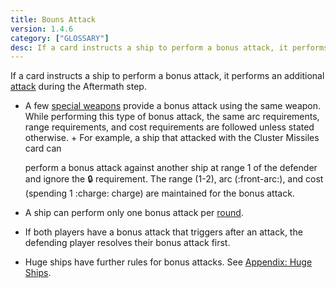 ```yaml
---
title: Bouns Attack
version: 1.4.6
category: ["GLOSSARY"]
desc: If a card instructs a ship to perform a bonus attack, it performs an additional attack during the Aftermath step.
---
```


If a card instructs a ship to perform a bonus attack, it performs an additional [attack](/rules/Attack) during the Aftermath step.

- A few [special weapons](/rules/Special_Weapon) provide a bonus attack using the same weapon.
  While performing this type of bonus attack, the same arc requirements,
  range requirements, and cost requirements are followed unless stated
  otherwise.
      +  For example, a ship that attacked with the Cluster Missiles card can

  perform a bonus attack against another ship at range 1 of the defender
  and ignore the :lock: requirement. The range (1-2), arc (:front-arc:), and cost
  (spending 1 :charge: charge) are maintained for the bonus attack.

- A ship can perform only one bonus attack per [round](/rules/Round).

- If both players have a bonus attack that triggers after an attack, the
  defending player resolves their bonus attack first.
- Huge ships have further rules for bonus attacks. See [Appendix: Huge Ships](/rules/Huge_Ships).
